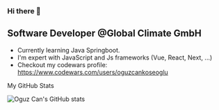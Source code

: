 ### Hi there 👋

## Software Developer @Global Climate GmbH

- Currently learning Java Springboot.
- I'm expert with JavaScript and Js frameworks (Vue, React, Next, ...)
- Checkout my codewars profile: https://www.codewars.com/users/oguzcankoseoglu


My GitHub Stats

![Oguz Can's GitHub stats](https://github-readme-stats.vercel.app/api?username=oguzcankoseoglu&show_icons=true&show=reviews,discussions_started,discussions_answered,prs_merged,prs_merged_percentage)
